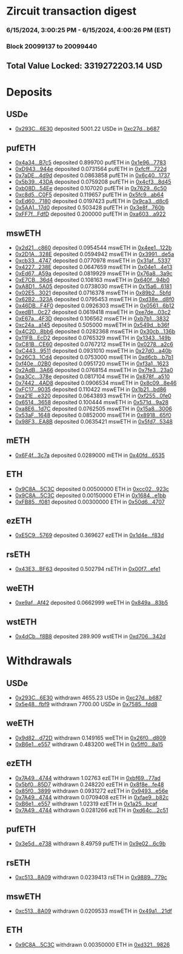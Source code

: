 # Zircuit transaction digest
### 6/15/2024, 3:00:25 PM - 6/15/2024, 4:00:26 PM (EST)
### Block 20099137 to 20099440

## Total Value Locked: 3319272203.14 USD

# Deposits
## USDe
- [0x293C...6E30](https://etherscan.io/address/0x293C6937D8D82e05B01335F7B33FBA0c8e256E30) deposited 5001.22 USDe in [0xc27d...b687](https://etherscan.io/tx/0x293C6937D8D82e05B01335F7B33FBA0c8e256E30)
## pufETH
- [0x4a34...B7c5](https://etherscan.io/address/0x4a34B900B52d7217CD81e6308dC72F6f1d1eB7c5) deposited 0.899700 pufETH in [0x1e96...7783](https://etherscan.io/tx/0x4a34B900B52d7217CD81e6308dC72F6f1d1eB7c5)
- [0xD943...944e](https://etherscan.io/address/0xD943B80f052C542De46116f21972bD7BDcD9944e) deposited 0.0731564 pufETH in [0xfcff...722d](https://etherscan.io/tx/0xD943B80f052C542De46116f21972bD7BDcD9944e)
- [0x7aDE...4d9d](https://etherscan.io/address/0x7aDE17a3D56ca40268A1f8390574bf677A3B4d9d) deposited 0.0863858 pufETH in [0x6c40...1737](https://etherscan.io/tx/0x7aDE17a3D56ca40268A1f8390574bf677A3B4d9d)
- [0x5b39...43DA](https://etherscan.io/address/0x5b394f52921981319a429cdB44836871B21843DA) deposited 0.0759208 pufETH in [0x4cf3...8d45](https://etherscan.io/tx/0x5b394f52921981319a429cdB44836871B21843DA)
- [0xb08D...54Ee](https://etherscan.io/address/0xb08DA14CA3646BFce0708670f8f4F21A765C54Ee) deposited 0.107020 pufETH in [0x7629...6c50](https://etherscan.io/tx/0xb08DA14CA3646BFce0708670f8f4F21A765C54Ee)
- [0xc8d5...C0F5](https://etherscan.io/address/0xc8d523B86DF9ebEaeDe0b04a6AeEA71F0F71C0F5) deposited 0.119657 pufETH in [0x5fc9...ab64](https://etherscan.io/tx/0xc8d523B86DF9ebEaeDe0b04a6AeEA71F0F71C0F5)
- [0xEd60...7180](https://etherscan.io/address/0xEd60Ca240F889c9118bB86D46b1bA445C40e7180) deposited 0.0197423 pufETH in [0x9ca3...d8c6](https://etherscan.io/tx/0xEd60Ca240F889c9118bB86D46b1bA445C40e7180)
- [0x5AA1...17d0](https://etherscan.io/address/0x5AA1ab981Ea022d5bd9a3875a34cE64D7c4B17d0) deposited 0.503428 pufETH in [0x3e8f...760b](https://etherscan.io/tx/0x5AA1ab981Ea022d5bd9a3875a34cE64D7c4B17d0)
- [0xFF7f...FdfD](https://etherscan.io/address/0xFF7fdf6aEa68cad964853ADd3F9EBDBb66CfFdfD) deposited 0.200000 pufETH in [0xa603...a922](https://etherscan.io/tx/0xFF7fdf6aEa68cad964853ADd3F9EBDBb66CfFdfD)
## mswETH
- [0x2d21...c860](https://etherscan.io/address/0x2d21B6782df5c09c179BEe395995F6234971c860) deposited 0.0954544 mswETH in [0x4ee1...122b](https://etherscan.io/tx/0x2d21B6782df5c09c179BEe395995F6234971c860)
- [0x2D1A...328E](https://etherscan.io/address/0x2D1A5ad0E4C361d177fb5A8691f8af700530328E) deposited 0.0594942 mswETH in [0x3991...de5a](https://etherscan.io/tx/0x2D1A5ad0E4C361d177fb5A8691f8af700530328E)
- [0xcb33...4747](https://etherscan.io/address/0xcb339bBb7579ec0a38e3157ac86a0C749b004747) deposited 0.0770978 mswETH in [0x31af...5337](https://etherscan.io/tx/0xcb339bBb7579ec0a38e3157ac86a0C749b004747)
- [0x4227...238E](https://etherscan.io/address/0x42279e98AE727f09f63a8A963E015ccafE97238E) deposited 0.0647659 mswETH in [0x04e1...4e13](https://etherscan.io/tx/0x42279e98AE727f09f63a8A963E015ccafE97238E)
- [0xEd67...A59a](https://etherscan.io/address/0xEd673Dfc3BbF1Ff57801AF8ba716cA4b21FAA59a) deposited 0.0819929 mswETH in [0x76a8...3a9c](https://etherscan.io/tx/0xEd673Dfc3BbF1Ff57801AF8ba716cA4b21FAA59a)
- [0xE7CB...36d4](https://etherscan.io/address/0xE7CB0C73cb4696830541eefFb6722A1CF58B36d4) deposited 0.108163 mswETH in [0x640f...94b0](https://etherscan.io/tx/0xE7CB0C73cb4696830541eefFb6722A1CF58B36d4)
- [0xA8D1...5A05](https://etherscan.io/address/0xA8D1Fd38F67D1092591e08BfB99F05c6539D5A05) deposited 0.0738030 mswETH in [0x15a6...6181](https://etherscan.io/tx/0xA8D1Fd38F67D1092591e08BfB99F05c6539D5A05)
- [0x02E5...3021](https://etherscan.io/address/0x02E59a2349ed1aa2CbA3f738c82E1af02a193021) deposited 0.0716378 mswETH in [0x89b2...5bfd](https://etherscan.io/tx/0x02E59a2349ed1aa2CbA3f738c82E1af02a193021)
- [0x62B2...323A](https://etherscan.io/address/0x62B2d0A82fB43b91081376d1bb49B3dFeD65323A) deposited 0.0795453 mswETH in [0xd38e...d8f0](https://etherscan.io/tx/0x62B2d0A82fB43b91081376d1bb49B3dFeD65323A)
- [0x46DB...F4F0](https://etherscan.io/address/0x46DB89Bf90ef8adBc4C8b629d867Dc0874EEF4F0) deposited 0.0926303 mswETH in [0x0561...6b12](https://etherscan.io/tx/0x46DB89Bf90ef8adBc4C8b629d867Dc0874EEF4F0)
- [0xedB1...0c27](https://etherscan.io/address/0xedB161684204D40ceaC9ADfc07F5F15aa4990c27) deposited 0.0619418 mswETH in [0xe7de...03c2](https://etherscan.io/tx/0xedB161684204D40ceaC9ADfc07F5F15aa4990c27)
- [0xE67a...4F3D](https://etherscan.io/address/0xE67a3b7ACFe222cFf4b89728f72945d02e694F3D) deposited 0.106562 mswETH in [0xb7b1...3832](https://etherscan.io/tx/0xE67a3b7ACFe222cFf4b89728f72945d02e694F3D)
- [0xc24a...a145](https://etherscan.io/address/0xc24a4DD9A41F91919F8e95523D17C1a10F06a145) deposited 0.505000 mswETH in [0x549d...b36f](https://etherscan.io/tx/0xc24a4DD9A41F91919F8e95523D17C1a10F06a145)
- [0x4C2D...8bb6](https://etherscan.io/address/0x4C2D009cF7cfd555A50915c37101AdB89E9d8bb6) deposited 0.0282368 mswETH in [0x30cb...136b](https://etherscan.io/tx/0x4C2D009cF7cfd555A50915c37101AdB89E9d8bb6)
- [0x11FB...EcD2](https://etherscan.io/address/0x11FBc8247C7D9363f12b636dA449E579e558EcD2) deposited 0.0765329 mswETH in [0x1343...149b](https://etherscan.io/tx/0x11FBc8247C7D9363f12b636dA449E579e558EcD2)
- [0xC81B...CE60](https://etherscan.io/address/0xC81B51B9B4AAde750E64278BC9DF62a0211DCE60) deposited 0.0767212 mswETH in [0x0278...a2c6](https://etherscan.io/tx/0xC81B51B9B4AAde750E64278BC9DF62a0211DCE60)
- [0xC443...9511](https://etherscan.io/address/0xC44328b3c5F314d5330696Ae00dC56d16Ce09511) deposited 0.0931010 mswETH in [0x27d0...a40b](https://etherscan.io/tx/0xC44328b3c5F314d5330696Ae00dC56d16Ce09511)
- [0x26C3...1Cd4](https://etherscan.io/address/0x26C30bcfD8Ab434CEfB663A22f6a889357811Cd4) deposited 0.0753000 mswETH in [0xd6cb...b7b1](https://etherscan.io/tx/0x26C30bcfD8Ab434CEfB663A22f6a889357811Cd4)
- [0xf40e...02B0](https://etherscan.io/address/0xf40e86188Be0498f12FB9601ce5dba410A3702B0) deposited 0.0951720 mswETH in [0xf3a1...1623](https://etherscan.io/tx/0xf40e86188Be0498f12FB9601ce5dba410A3702B0)
- [0x2AdB...3A66](https://etherscan.io/address/0x2AdBb9D08F3391ED4eb707d5C3c9625Fe25e3A66) deposited 0.0768154 mswETH in [0x7fe3...23a0](https://etherscan.io/tx/0x2AdBb9D08F3391ED4eb707d5C3c9625Fe25e3A66)
- [0xa3Cc...378e](https://etherscan.io/address/0xa3CcDA8a2c3ddE33eb78e8F1EBfaCFd796fc378e) deposited 0.0817104 mswETH in [0x878f...a510](https://etherscan.io/tx/0xa3CcDA8a2c3ddE33eb78e8F1EBfaCFd796fc378e)
- [0x7442...4AD8](https://etherscan.io/address/0x7442B2b6Ac0De9F205D95CDA03994db9c2b84AD8) deposited 0.0906534 mswETH in [0x8c09...8e46](https://etherscan.io/tx/0x7442B2b6Ac0De9F205D95CDA03994db9c2b84AD8)
- [0xFC17...9035](https://etherscan.io/address/0xFC178fBC4536F10BAc0e2DE18bb5fb1E0b619035) deposited 0.110422 mswETH in [0x1b21...bd86](https://etherscan.io/tx/0xFC178fBC4536F10BAc0e2DE18bb5fb1E0b619035)
- [0xa21E...e320](https://etherscan.io/address/0xa21E929B01ACF979eAE5AA432170aBacC474e320) deposited 0.0643893 mswETH in [0xf255...0fe0](https://etherscan.io/tx/0xa21E929B01ACF979eAE5AA432170aBacC474e320)
- [0x6514...3658](https://etherscan.io/address/0x651482F8BD534322F922Eb8750eDD91edb833658) deposited 0.100444 mswETH in [0x571d...9a28](https://etherscan.io/tx/0x651482F8BD534322F922Eb8750eDD91edb833658)
- [0xa8E6...1d7C](https://etherscan.io/address/0xa8E6eE27DFCD2EaEBbA81ca55b43f173397F1d7C) deposited 0.0762505 mswETH in [0x15a8...3006](https://etherscan.io/tx/0xa8E6eE27DFCD2EaEBbA81ca55b43f173397F1d7C)
- [0x53aF...1648](https://etherscan.io/address/0x53aFB3C23629A2Da97be4B3DEB25b3fc18821648) deposited 0.0852000 mswETH in [0x8918...65f0](https://etherscan.io/tx/0x53aFB3C23629A2Da97be4B3DEB25b3fc18821648)
- [0x98F3...EA8B](https://etherscan.io/address/0x98F3fA9A64a6D7baDe785718A50A5c8969F4EA8B) deposited 0.0635421 mswETH in [0x5fd7...5348](https://etherscan.io/tx/0x98F3fA9A64a6D7baDe785718A50A5c8969F4EA8B)
## mETH
- [0x6F4f...3c7a](https://etherscan.io/address/0x6F4f874cDEB581270b3760daBA9E8Cca1E963c7a) deposited 0.0289000 mETH in [0x40fd...6535](https://etherscan.io/tx/0x6F4f874cDEB581270b3760daBA9E8Cca1E963c7a)
## ETH
- [0x9C8A...5C3C](https://etherscan.io/address/0x9C8A83a3e334679E2c31e10A51A2C2075ea15C3C) deposited 0.00500000 ETH in [0xcc02...923c](https://etherscan.io/tx/0x9C8A83a3e334679E2c31e10A51A2C2075ea15C3C)
- [0x9C8A...5C3C](https://etherscan.io/address/0x9C8A83a3e334679E2c31e10A51A2C2075ea15C3C) deposited 0.00150000 ETH in [0x1684...e1bb](https://etherscan.io/tx/0x9C8A83a3e334679E2c31e10A51A2C2075ea15C3C)
- [0xFB85...f081](https://etherscan.io/address/0xFB85980b31B7F453f95f6558E15a2E785c7Af081) deposited 0.00300000 ETH in [0x50d6...4707](https://etherscan.io/tx/0xFB85980b31B7F453f95f6558E15a2E785c7Af081)
## ezETH
- [0xE5C9...5769](https://etherscan.io/address/0xE5C9aF9fb9002A4D0B57AE6318E120dE31c25769) deposited 0.369627 ezETH in [0x1d4e...f83d](https://etherscan.io/tx/0xE5C9aF9fb9002A4D0B57AE6318E120dE31c25769)
## rsETH
- [0x43E3...BF63](https://etherscan.io/address/0x43E3b2F8e0929e7825D36929c42a3a679f75BF63) deposited 0.502794 rsETH in [0x00f7...efe1](https://etherscan.io/tx/0x43E3b2F8e0929e7825D36929c42a3a679f75BF63)
## weETH
- [0xe9af...Af42](https://etherscan.io/address/0xe9af7Bd173B25760eD75cEbDa78519e93513Af42) deposited 0.0662999 weETH in [0x849a...83b5](https://etherscan.io/tx/0xe9af7Bd173B25760eD75cEbDa78519e93513Af42)
## wstETH
- [0x4dCb...f8B8](https://etherscan.io/address/0x4dCbB1fE5983ad5b44DC661273a4f11CA812f8B8) deposited 289.909 wstETH in [0xd706...342d](https://etherscan.io/tx/0x4dCbB1fE5983ad5b44DC661273a4f11CA812f8B8)
# Withdrawals
## USDe
- [0x293C...6E30](https://etherscan.io/address/0x293C6937D8D82e05B01335F7B33FBA0c8e256E30) withdrawn 4655.23 USDe in [0xc27d...b687](https://etherscan.io/tx/0x293C6937D8D82e05B01335F7B33FBA0c8e256E30)
- [0x5e48...fbf9](https://etherscan.io/address/0x5e488408DAbc7d96c9e5C290b0f18B43A750fbf9) withdrawn 7700.00 USDe in [0x7585...fdd8](https://etherscan.io/tx/0x5e488408DAbc7d96c9e5C290b0f18B43A750fbf9)
## weETH
- [0x9d82...d72D](https://etherscan.io/address/0x9d8280BF8Fc0D1a5704f26A28341882063fdd72D) withdrawn 0.149165 weETH in [0x26f0...d809](https://etherscan.io/tx/0x9d8280BF8Fc0D1a5704f26A28341882063fdd72D)
- [0xB6e1...e557](https://etherscan.io/address/0xB6e11F90C0b4e13047586e144aEE893656C0e557) withdrawn 0.483200 weETH in [0x5ff0...8a15](https://etherscan.io/tx/0xB6e11F90C0b4e13047586e144aEE893656C0e557)
## ezETH
- [0x7A49...4744](https://etherscan.io/address/0x7A493Be5c2ce014cD049Bf178a1ac0Db1B434744) withdrawn 1.02763 ezETH in [0xbf69...77ad](https://etherscan.io/tx/0x7A493Be5c2ce014cD049Bf178a1ac0Db1B434744)
- [0x5bf0...85D7](https://etherscan.io/address/0x5bf090197785e0Ca4ddf59bE7f79B5c806aA85D7) withdrawn 0.248220 ezETH in [0x8f8e...fe48](https://etherscan.io/tx/0x5bf090197785e0Ca4ddf59bE7f79B5c806aA85D7)
- [0x85f0...3899](https://etherscan.io/address/0x85f029bdC8fb4827214bEcbf3D755e0C14163899) withdrawn 0.0931272 ezETH in [0x9493...e56e](https://etherscan.io/tx/0x85f029bdC8fb4827214bEcbf3D755e0C14163899)
- [0x7A49...4744](https://etherscan.io/address/0x7A493Be5c2ce014cD049Bf178a1ac0Db1B434744) withdrawn 0.0709408 ezETH in [0xfae9...b82c](https://etherscan.io/tx/0x7A493Be5c2ce014cD049Bf178a1ac0Db1B434744)
- [0xB6e1...e557](https://etherscan.io/address/0xB6e11F90C0b4e13047586e144aEE893656C0e557) withdrawn 1.02319 ezETH in [0x1a25...bcaf](https://etherscan.io/tx/0xB6e11F90C0b4e13047586e144aEE893656C0e557)
- [0x7A49...4744](https://etherscan.io/address/0x7A493Be5c2ce014cD049Bf178a1ac0Db1B434744) withdrawn 0.0281266 ezETH in [0xd64c...2c51](https://etherscan.io/tx/0x7A493Be5c2ce014cD049Bf178a1ac0Db1B434744)
## pufETH
- [0x3e5d...e738](https://etherscan.io/address/0x3e5dBdf135374Ce09672Cc10BE9a7Cb83D14e738) withdrawn 8.49759 pufETH in [0x9e02...6c9b](https://etherscan.io/tx/0x3e5dBdf135374Ce09672Cc10BE9a7Cb83D14e738)
## rsETH
- [0xc513...8A09](https://etherscan.io/address/0xc5135d008c1fb7B4554255eC4d82cDB37DDD8A09) withdrawn 0.0239413 rsETH in [0x9889...779c](https://etherscan.io/tx/0xc5135d008c1fb7B4554255eC4d82cDB37DDD8A09)
## mswETH
- [0xc513...8A09](https://etherscan.io/address/0xc5135d008c1fb7B4554255eC4d82cDB37DDD8A09) withdrawn 0.0209533 mswETH in [0x49a1...21df](https://etherscan.io/tx/0xc5135d008c1fb7B4554255eC4d82cDB37DDD8A09)
## ETH
- [0x9C8A...5C3C](https://etherscan.io/address/0x9C8A83a3e334679E2c31e10A51A2C2075ea15C3C) withdrawn 0.00350000 ETH in [0xd321...9826](https://etherscan.io/tx/0x9C8A83a3e334679E2c31e10A51A2C2075ea15C3C)
